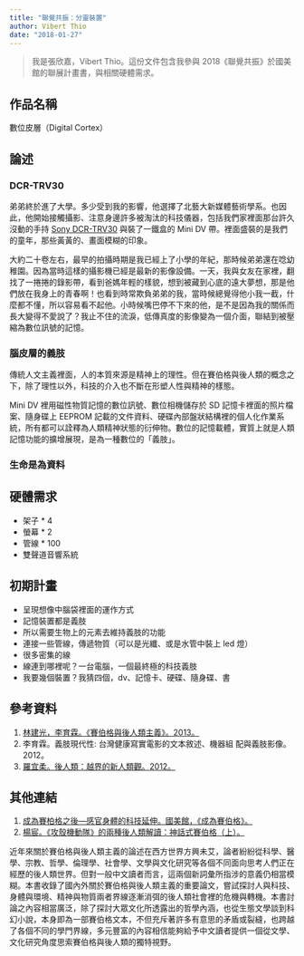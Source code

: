 ```yaml
---
title: "聯覺共振：分靈裝置"
author: Vibert Thio
date: "2018-01-27"
---
```


> 我是張欣嘉，Vibert Thio。這份文件包含我參與 2018《聯覺共振》於國美館的聯展計畫書，與相關硬體需求。



## 作品名稱

數位皮層（Digital Cortex）




## 論述

### DCR-TRV30
弟弟終於進了大學。多少受到我的影響，他選擇了北藝大新媒體藝術學系。也因此，他開始接觸攝影、注意身邊許多被淘汰的科技儀器，包括我們家裡面那台許久沒動的手持 [Sony DCR-TRV30](https://www.cnet.com/products/sony-dcr-trv30/specs/) 與裝了一鐵盒的 Mini DV 帶。裡面盛裝的是我們的童年，那些黃黃的、畫面模糊的印象。

大約二十卷左右，最早的拍攝時期是我已經上了小學的年紀，那時候弟弟還在唸幼稚園。因為當時這樣的攝影機已經是最新的影像設備。一天，我與女友在家裡，翻找了一捲捲的錄影帶，看到爸媽年輕的樣貌，想到被藏到心底的遠大夢想，那是他們放在我身上的青春啊！也看到時常欺負弟弟的我，當時候總覺得他小我一截，什麼都不懂，所以容易看不起他。小時候嘴巴停不下來的他，是不是因為我的關係而長大變得不愛說了？我止不住的流淚，低傳真度的影像變為一個介面，聯結到被壓縮為數位訊號的記憶。



### 腦皮層的義肢

傳統人文主義裡面，人的本質來源是精神上的理性。但在賽伯格與後人類的概念之下，除了理性以外，科技的介入也不斷在形塑人性與精神的樣態。

Mini DV 裡用磁性物質記憶的數位訊號、數位相機儲存於 SD 記憶卡裡面的照片檔案、隨身碟上 EEPROM 記載的文件資料、硬碟內部盤狀結構裡的個人化作業系統，所有都可以詮釋為人類精神狀態的衍伸物。數位的記憶載體，實質上就是人類記憶功能的擴增展現，是為一種數位的「義肢」。




### 生命是為資料







## 硬體需求
- 架子 * 4
- 螢幕 * 2
- 管線 * 100
- 雙聲道音響系統




## 初期計畫
- 呈現想像中腦袋裡面的運作方式
- 記憶裝置都是義肢
- 所以需要生物上的元素去維持義肢的功能
- 連接一些管線，傳遞物質（可以是光纖、或是水管中裝上 led 燈）
- 很多密集的線
- 線連到哪裡呢？一台電腦，一個最終極的科技義肢
- 我要幾個裝置？我猜四個，dv、記憶卡、硬碟、隨身碟、書





## 參考資料
1. [林建光，李育霖。《賽伯格與後人類主義》。2013。](http://www.books.com.tw/products/0010623844)
2. 李育霖。義肢現代性: 台灣健康寫實電影的文本敘述、機器組 配與義肢影像。2012。
3. [羅宜柔。後人類：越界的新人類觀。2012。](http://libwri.nhu.edu.tw:8081/Ejournal/AI02001902.pdf)





## 其他連結
1. [成為賽柏格之後—感官身體的科技延伸。國美館，《成為賽伯格》。](http://www.mottimes.com/cht/article_detail.php?serial=109&type=1)
2. [楊宸。《攻殼機動隊》的兩種後人類解讀：神話式賽伯格（上）。](https://philosophy.hk01.com/channel/%E6%80%9D%E6%BD%AE%20AVANT-GARDE/148789/%E3%80%8A%E6%94%BB%E6%AE%BC%E6%A9%9F%E5%8B%95%E9%9A%8A%E3%80%8B%E7%9A%84%E5%85%A9%E7%A8%AE%E5%BE%8C%E4%BA%BA%E9%A1%9E%E8%A7%A3%E8%AE%80%EF%BC%9A%E7%A5%9E%E8%A9%B1%E5%BC%8F%E8%B3%BD%E4%BC%AF%E6%A0%BC%EF%BC%88%E4%B8%8A%EF%BC%89%EF%BD%9C%E6%A5%8A%E5%AE%B8)






近年來關於賽伯格與後人類主義的論述在西方世界方興未艾，論者紛紛從科學、醫學、宗教、哲學、倫理學、社會學、文學與文化研究等各個不同面向思考人們正在經歷的後人類世界。但對一般中文讀者而言，這兩個新詞彙所指涉的意義仍相當模糊。本書收錄了國內外關於賽伯格與後人類主義的重要論文，嘗試探討人與科技、身體與環境、精神與物質兩者界線逐漸消弭的後人類社會裡的危機與轉機。本書討論之內容相當廣泛，除了探討大眾文化所透露出的哲學內涵，也從生態文學談到科幻小說，本身即為一部賽伯格文本，不但充斥著許多有意思的矛盾或裂縫，也跨越了各個不同的學門界線，多元豐富的內容相信能夠給予中文讀者提供一個從文學、文化研究角度思索賽伯格與後人類的獨特視野。